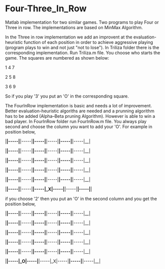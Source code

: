 # Four-Three_In_Row

Matlab implementation for two similar games. Two programs to play Four or Three in row. The implementations are based on MinMax Algorithm. 

In the Three in row implementation we add an improvent at the evaluation-heuristic function of each position in order to achieve aggressive playing (program plays to win and not just "not to lose"). In Triliza folder there is the corresponding implementation. Run Triliza.m file. You choose who starts the game. The squares are numbered as shown below:

1   4   7

2   5   8

3   6   9

So if you play '3' you put an 'O' in the corresponding square. 


The FourInRow implementation is basic and needs a lot of improvement. Better evaluation-heuristic algoriths are needed and a prunning algorithm has to be added (Alpha–Beta pruning Algorithm). However is able to win a bad player. In FourInRow folder run FourInRow.m file. You always play second and choose the column you want to add your 'O'. For example in position below,

|__|-----|__|-----|__|-----|__|-----|__|-----|__|-----|__|

|__|-----|__|-----|__|-----|__|-----|__|-----|__|-----|__|

|__|-----|__|-----|__|-----|__|-----|__|-----|__|-----|__|

|__|-----|__|-----|__|-----|__|-----|__|-----|__|-----|__|

|__|-----|__|-----|__|-----|__|-----|__|-----|__|-----|__|

|__|-----|__|-----|__|-----|_X|-----|__|-----|__|-----|__|


if you choose '2' then you put an 'O' in the second column and you get the position below,

|__|-----|__|-----|__|-----|__|-----|__|-----|__|-----|__|

|__|-----|__|-----|__|-----|__|-----|__|-----|__|-----|__|

|__|-----|__|-----|__|-----|__|-----|__|-----|__|-----|__|

|__|-----|__|-----|__|-----|__|-----|__|-----|__|-----|__|

|__|-----|__|-----|__|-----|__|-----|__|-----|__|-----|__|

|__|-----|_O|-----|__|-----|_X|-----|__|-----|__|-----|__|
